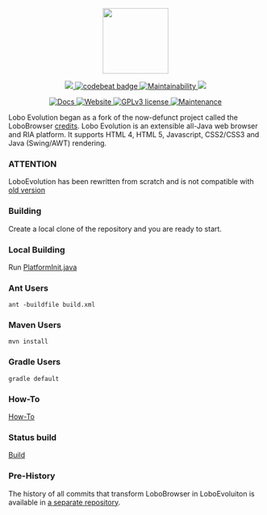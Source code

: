 <p align="center">
	<img src="https://avatars3.githubusercontent.com/u/6113075?s=460&v=4" height="130">
</p>
<p align="center">	
	<a href="https://www.codacy.com/app/ivan.difrancesco/LoboEvolution?utm_source=github.com&utm_medium=referral&utm_content=oswetto/LoboEvolution&utm_campaign=badger" alt="Codacy">
		<img src="https://api.codacy.com/project/badge/Grade/5668f2c4c7ca4e5188cb97aff090c56d" />
	</a>
	<a href="https://codebeat.co/projects/github-com-oswetto-loboevolution-master">
		<img alt="codebeat badge" src="https://codebeat.co/badges/8057c847-c70f-49a7-9b5f-07f2b568de2e" />
	</a>
	<a href="https://codeclimate.com/github/oswetto/LoboEvolution/maintainability">
		<img src="https://api.codeclimate.com/v1/badges/e98fd103016736dbf9f3/maintainability" alt="Maintainability">
	</a>
	<a href="" alt="PRs">
		<img src="https://img.shields.io/badge/PRs-welcome-brightgreen.svg" />
	</a>
</p>
<p align="center">
	<a href="https://oswetto.github.io/LoboEvolution/">
		<img src="https://inch-ci.org/github/oswetto/LoboEvolution.svg" alt="Docs">
	</a>
	<a href="http://sourceforge.net/projects/loboevolution/">
		<img src="https://img.shields.io/website-up-down-green-red/http/shields.io.svg" alt="Website">
	</a>
	<a href="https://github.com/oswetto/LoboEvolution/blob/master/LICENSE/">
		<img src="https://img.shields.io/badge/License-GPLv3-blue.svg" alt="GPLv3 license">
	</a>
	<a href="https://github.com/oswetto/LoboEvolution/commits/master">
		<img src="https://img.shields.io/badge/Maintained%3F-yes-green.svg" alt="Maintenance">
	</a>
</p>

Lobo Evolution began as a fork of the now-defunct project called the LoboBrowser [credits](https://sourceforge.net/projects/xamj/).
Lobo Evolution is an extensible all-Java web browser and RIA platform. It supports HTML 4, HTML 5, Javascript, CSS2/CSS3 and Java (Swing/AWT) rendering.

### ATTENTION
LoboEvolution has been rewritten from scratch and is not compatible with [old version](https://github.com/oswetto/LoboEvolutionPreHistory)

### Building
Create a local clone of the repository and you are ready to start.

### Local Building
Run 
[PlatformInit.java](https://github.com/oswetto/LoboEvolution/blob/master/LoboEvo/src/main/java/org/loboevolution/init/PlatformInit.java)

### Ant Users

```shell
ant -buildfile build.xml
```
### Maven Users

```shell
mvn install
```
### Gradle Users

```shell
gradle default
```
### How-To
[How-To](https://github.com/oswetto/LoboEvolution/wiki/How-To)

### Status build
[Build](https://github.com/oswetto/LoboEvolution/actions)

### Pre-History
The history of all commits that transform LoboBrowser in LoboEvoluiton is available in [a separate repository](https://github.com/oswetto/LoboEvolutionPreHistory).
